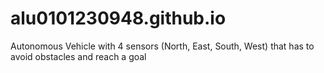# alu0101230948.github.io
 Autonomous Vehicle with 4 sensors (North, East, South, West) that has to avoid obstacles and reach a goal
